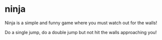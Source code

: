 # ninja
Ninja is a simple and funny game where you must watch out for the walls!

Do a single jump, do a double jump but not hit the walls approaching you!
